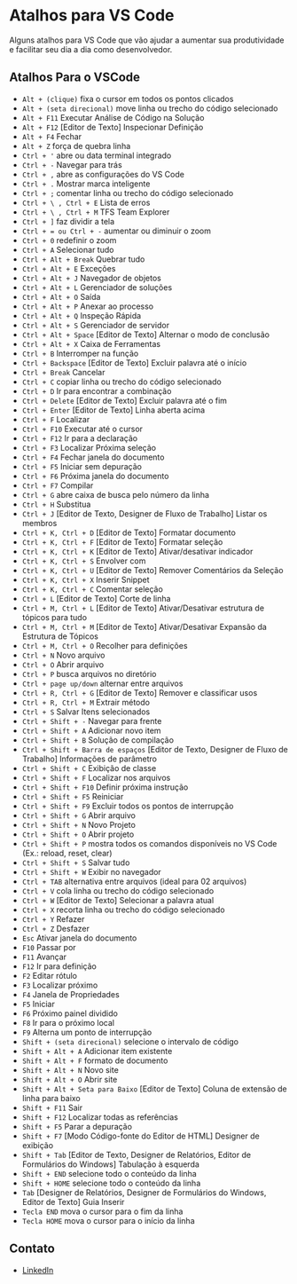 # Atalhos para VS Code

Alguns atalhos para VS Code que vão ajudar a aumentar sua produtividade e facilitar seu dia a dia como desenvolvedor.

## Atalhos Para o VSCode

- `Alt + (clique)` fixa o cursor em todos os pontos clicados
- `Alt + (seta direcional)` move linha ou trecho do código selecionado
- `Alt + F11` Executar Análise de Código na Solução
- `Alt + F12` [Editor de Texto] Inspecionar Definição
- `Alt + F4` Fechar
- `Alt + Z` força de quebra linha
- `Ctrl + '` abre ou data terminal integrado
- `Ctrl + -` Navegar para trás
- `Ctrl + ,` abre as configurações do VS Code
- `Ctrl + .` Mostrar marca inteligente
- `Ctrl + ;` comentar linha ou trecho do código selecionado
- `Ctrl + \ , Ctrl + E` Lista de erros
- `Ctrl + \ , Ctrl + M` TFS Team Explorer
- `Ctrl + ]` faz dividir a tela
- `Ctrl + = ou Ctrl + -` aumentar ou diminuir o zoom
- `Ctrl + 0` redefinir o zoom
- `Ctrl + A` Selecionar tudo
- `Ctrl + Alt + Break` Quebrar tudo
- `Ctrl + Alt + E` Exceções
- `Ctrl + Alt + J` Navegador de objetos
- `Ctrl + Alt + L` Gerenciador de soluções
- `Ctrl + Alt + O` Saída
- `Ctrl + Alt + P` Anexar ao processo
- `Ctrl + Alt + Q` Inspeção Rápida
- `Ctrl + Alt + S` Gerenciador de servidor
- `Ctrl + Alt + Space` [Editor de Texto] Alternar o modo de conclusão
- `Ctrl + Alt + X` Caixa de Ferramentas
- `Ctrl + B` Interromper na função
- `Ctrl + Backspace` [Editor de Texto] Excluir palavra até o início
- `Ctrl + Break` Cancelar
- `Ctrl + C` copiar linha ou trecho do código selecionado
- `Ctrl + D` Ir para encontrar a combinação
- `Ctrl + Delete` [Editor de Texto] Excluir palavra até o fim
- `Ctrl + Enter` [Editor de Texto] Linha aberta acima
- `Ctrl + F` Localizar
- `Ctrl + F10` Executar até o cursor
- `Ctrl + F12` Ir para a declaração
- `Ctrl + F3` Localizar Próxima seleção
- `Ctrl + F4` Fechar janela do documento
- `Ctrl + F5` Iniciar sem depuração
- `Ctrl + F6` Próxima janela do documento
- `Ctrl + F7` Compilar
- `Ctrl + G` abre caixa de busca pelo número da linha
- `Ctrl + H` Substitua
- `Ctrl + J` [Editor de Texto, Designer de Fluxo de Trabalho] Listar os membros
- `Ctrl + K, Ctrl + D` [Editor de Texto] Formatar documento
- `Ctrl + K, Ctrl + F` [Editor de Texto] Formatar seleção
- `Ctrl + K, Ctrl + K` [Editor de Texto] Ativar/desativar indicador
- `Ctrl + K, Ctrl + S` Envolver com
- `Ctrl + K, Ctrl + U` [Editor de Texto] Remover Comentários da Seleção
- `Ctrl + K, Ctrl + X` Inserir Snippet
- `Ctrl + K, Ctrl + C` Comentar seleção
- `Ctrl + L` [Editor de Texto] Corte de linha
- `Ctrl + M, Ctrl + L` [Editor de Texto] Ativar/Desativar estrutura de tópicos para tudo
- `Ctrl + M, Ctrl + M` [Editor de Texto] Ativar/Desativar Expansão da Estrutura de Tópicos
- `Ctrl + M, Ctrl + O` Recolher para definições
- `Ctrl + N` Novo arquivo
- `Ctrl + O` Abrir arquivo
- `Ctrl + P` busca arquivos no diretório
- `Ctrl + page up/down` alternar entre arquivos
- `Ctrl + R, Ctrl + G` [Editor de Texto] Remover e classificar usos
- `Ctrl + R, Ctrl + M` Extrair método
- `Ctrl + S` Salvar Itens selecionados
- `Ctrl + Shift + -` Navegar para frente
- `Ctrl + Shift + A` Adicionar novo item
- `Ctrl + Shift + B` Solução de compilação
- `Ctrl + Shift + Barra de espaços` [Editor de Texto, Designer de Fluxo de Trabalho] Informações de parâmetro
- `Ctrl + Shift + C` Exibição de classe
- `Ctrl + Shift + F` Localizar nos arquivos
- `Ctrl + Shift + F10` Definir próxima instrução
- `Ctrl + Shift + F5` Reiniciar
- `Ctrl + Shift + F9` Excluir todos os pontos de interrupção
- `Ctrl + Shift + G` Abrir arquivo
- `Ctrl + Shift + N` Novo Projeto
- `Ctrl + Shift + O` Abrir projeto
- `Ctrl + Shift + P` mostra todos os comandos disponíveis no VS Code (Ex.: reload, reset, clear)
- `Ctrl + Shift + S` Salvar tudo
- `Ctrl + Shift + W` Exibir no navegador
- `Ctrl + TAB` alternativa entre arquivos (ideal para 02 arquivos)
- `Ctrl + V` cola linha ou trecho do código selecionado
- `Ctrl + W` [Editor de Texto] Selecionar a palavra atual
- `Ctrl + X` recorta linha ou trecho do código selecionado
- `Ctrl + Y` Refazer
- `Ctrl + Z` Desfazer
- `Esc` Ativar janela do documento
- `F10` Passar por
- `F11` Avançar
- `F12` Ir para definição
- `F2` Editar rótulo
- `F3` Localizar próximo
- `F4` Janela de Propriedades
- `F5` Iniciar
- `F6` Próximo painel dividido
- `F8` Ir para o próximo local
- `F9` Alterna um ponto de interrupção
- `Shift + (seta direcional)` selecione o intervalo de código
- `Shift + Alt + A` Adicionar item existente
- `Shift + Alt + F` formato de documento
- `Shift + Alt + N` Novo site
- `Shift + Alt + O` Abrir site
- `Shift + Alt + Seta para Baixo` [Editor de Texto] Coluna de extensão de linha para baixo
- `Shift + F11` Sair
- `Shift + F12` Localizar todas as referências
- `Shift + F5` Parar a depuração
- `Shift + F7` [Modo Código-fonte do Editor de HTML] Designer de exibição
- `Shift + Tab` [Editor de Texto, Designer de Relatórios, Editor de Formulários do Windows] Tabulação à esquerda
- `Shift + END` selecione todo o conteúdo da linha
- `Shift + HOME` selecione todo o conteúdo da linha
- `Tab` [Designer de Relatórios, Designer de Formulários do Windows, Editor de Texto] Guia Inserir
- `Tecla END` mova o cursor para o fim da linha
- `Tecla HOME` mova o cursor para o início da linha

## Contato

- [LinkedIn](https://www.linkedin.com/in/gabriel-romeiro-3209b5230/)
